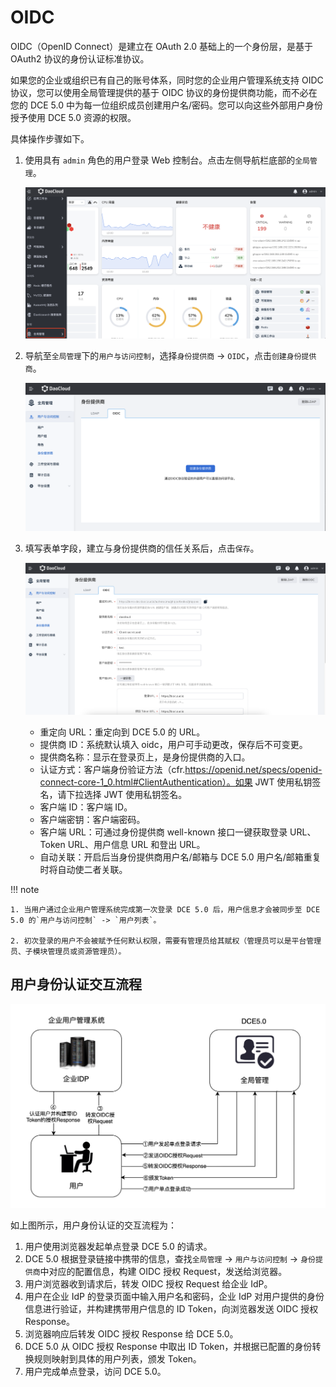 # OIDC

OIDC（OpenID Connect）是建立在 OAuth 2.0 基础上的一个身份层，是基于 OAuth2 协议的身份认证标准协议。

如果您的企业或组织已有自己的账号体系，同时您的企业用户管理系统支持 OIDC 协议，您可以使用全局管理提供的基于 OIDC 协议的身份提供商功能，而不必在您的 DCE 5.0 中为每一位组织成员创建用户名/密码。您可以向这些外部用户身份授予使用 DCE 5.0 资源的权限。

具体操作步骤如下。

1. 使用具有 `admin` 角色的用户登录 Web 控制台。点击左侧导航栏底部的`全局管理`。

    ![全局管理](../../images/ws01.png)

2. 导航至`全局管理`下的`用户与访问控制`，选择`身份提供商` -> `OIDC`，点击`创建身份提供商`。

    ![身份提供商](../../images/oidc02.png)

3. 填写表单字段，建立与身份提供商的信任关系后，点击`保存`。

    ![身份提供商](../../images/oidc03.png)

    - 重定向 URL：重定向到 DCE 5.0 的 URL。
    - 提供商 ID：系统默认填入 oidc，用户可手动更改，保存后不可变更。
    - 提供商名称：显示在登录页上，是身份提供商的入口。
    - 认证方式：客户端身份验证方法（cfr.https://openid.net/specs/openid-connect-core-1_0.html#ClientAuthentication）。如果 JWT 使用私钥签名，请下拉选择 JWT 使用私钥签名。
    - 客户端 ID：客户端 ID。
    - 客户端密钥：客户端密码。
    - 客户端 URL：可通过身份提供商 well-known 接口一键获取登录 URL、Token URL、用户信息 URL 和登出 URL。
    - 自动关联：开启后当身份提供商用户名/邮箱与 DCE 5.0 用户名/邮箱重复时将自动使二者关联。
  
!!! note

    1. 当用户通过企业用户管理系统完成第一次登录 DCE 5.0 后，用户信息才会被同步至 DCE 5.0 的`用户与访问控制` -> `用户列表`。

    2. 初次登录的用户不会被赋予任何默认权限，需要有管理员给其赋权（管理员可以是平台管理员、子模块管理员或资源管理员）。
  
## 用户身份认证交互流程
  
![oidc](../../images/oidc01.png)

如上图所示，用户身份认证的交互流程为：
  
1. 用户使用浏览器发起单点登录 DCE 5.0 的请求。
2. DCE 5.0 根据登录链接中携带的信息，查找`全局管理` -> `用户与访问控制` -> `身份提供商`中对应的配置信息，构建 OIDC 授权 Request，发送给浏览器。
3. 用户浏览器收到请求后，转发 OIDC 授权 Request 给企业 IdP。
4. 用户在企业 IdP 的登录页面中输入用户名和密码，企业 IdP 对用户提供的身份信息进行验证，并构建携带用户信息的 ID Token，向浏览器发送 OIDC 授权 Response。
5. 浏览器响应后转发 OIDC 授权 Response 给 DCE 5.0。
6. DCE 5.0 从 OIDC 授权 Response 中取出 ID Token，并根据已配置的身份转换规则映射到具体的用户列表，颁发 Token。
7. 用户完成单点登录，访问 DCE 5.0。
